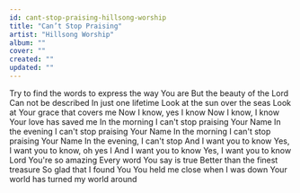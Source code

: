 ```yaml
---
id: cant-stop-praising-hillsong-worship
title: "Can’t Stop Praising"
artist: "Hillsong Worship"
album: ""
cover: ""
created: ""
updated: ""
---
```


Try to find the words to express the way You are
But the beauty of the Lord
Can not be described
In just one lifetime
Look at the sun over the seas
Look at Your grace that covers me
Now I know, yes I know
Now I know, I know
Your love has saved me
In the morning
I can't stop praising Your Name
In the evening
I can't stop praising Your Name
In the morning
I can't stop praising Your Name
In the evening, I can't stop
And I want you to know
Yes, I want you to know, oh yes I
And I want you to know
Yes, I want you to know
Lord You're so amazing
Every word You say is true
Better than the finest treasure
So glad that I found You
You held me close when I was down
Your world has turned my world around